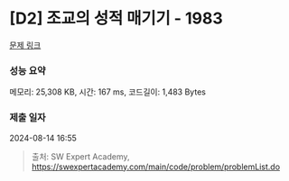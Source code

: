 # [D2] 조교의 성적 매기기 - 1983 

[문제 링크](https://swexpertacademy.com/main/code/problem/problemDetail.do?contestProbId=AV5PwGK6AcIDFAUq) 

### 성능 요약

메모리: 25,308 KB, 시간: 167 ms, 코드길이: 1,483 Bytes

### 제출 일자

2024-08-14 16:55



> 출처: SW Expert Academy, https://swexpertacademy.com/main/code/problem/problemList.do